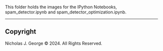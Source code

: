 This folder holds the images for the IPython Notebooks, spam_detector.ipynb and spam_detector_optimization.ipynb.

----

## Copyright

Nicholas J. George © 2024. All Rights Reserved.
